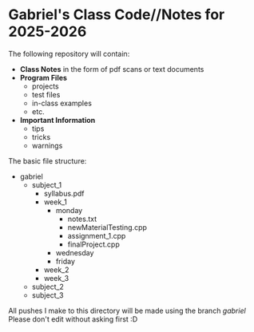 # Gabriel's Class Code//Notes for 2025-2026

The following repository will contain:
- **Class Notes** in the form of pdf scans or text documents
- **Program Files**
  - projects
  - test files
  - in-class examples
  - etc.
- **Important Information**
  - tips
  - tricks
  - warnings

The basic file structure:
- gabriel
  - subject_1
    - syllabus.pdf
    - week_1
      - monday
        - notes.txt
        - newMaterialTesting.cpp
        - assignment_1.cpp
        - finalProject.cpp
      - wednesday
      - friday
    - week_2
    - week_3
  - subject_2
  - subject_3

All pushes I make to this directory will be made using the branch *gabriel*
Please don't edit without asking first :D
